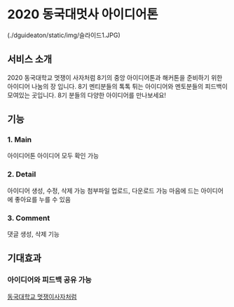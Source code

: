 # 2020 동국대멋사 아이디어톤 
(./dguideaton/static/img/슬라이드1.JPG)

## 서비스 소개
2020 동국대학교 멋쟁이 사자처럼 8기의 중앙 아이디어톤과 해커톤을 준비하기 위한 아이디어 나눔의 장 입니다.
8기 멘티분들의 톡톡 튀는 아이디어와 멘토분들의 피드백이 모여있는 곳입니다.
8기 분들의 다양한 아이디어를 만나보세요!

## 기능
### 1. Main
아이디어톤 아이디어 모두 확인 가능
### 2. Detail
아이디어 생성, 수정, 삭제 가능
첨부파일 업로드, 다운로드 가능
마음에 드는 아이디어에 좋아요를 누를 수 있음
### 3. Comment
댓글 생성, 삭제 기능

## 기대효과
### 아이디어와 피드백 공유 가능


[동국대학교 멋쟁이사자처럼](https://www.facebook.com/DGUlion/)
